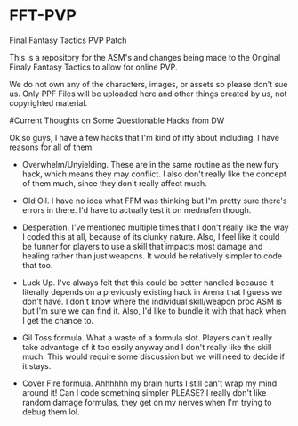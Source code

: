 # FFT-PVP
Final Fantasy Tactics PVP Patch

This is a repository for the ASM's and changes being made to the Original Finaly Fantasy Tactics to allow for online PVP. 

We do not own any of the characters, images, or assets so please don't sue us. Only PPF Files will be uploaded here and other things created by us, not copyrighted material. 


#Current Thoughts on Some Questionable Hacks from DW

Ok so guys, I have a few hacks that I'm kind of iffy about including. I have reasons for all of them:

- Overwhelm/Unyielding. These are in the same routine as the new fury hack, which means they may conflict. I also don't really like the concept of them much, since they don't really affect much.

- Old Oil. I have no idea what FFM was thinking but I'm pretty sure there's errors in there. I'd have to actually test it on mednafen though.

- Desperation. I've mentioned multiple times that I don't really like the way I coded this at all, because of its clunky nature. Also, I feel like it could be funner for players to use a skill that impacts most damage and healing rather than just weapons. It would be relatively simpler to code that too.

- Luck Up. I've always felt that this could be better handled because it literally depends on a previously existing hack in Arena that I guess we don't have. I don't know where the individual skill/weapon proc ASM is but I'm sure we can find it. Also, I'd like to bundle it with that hack when I get the chance to.

- Gil Toss formula. What a waste of a formula slot. Players can't really take advantage of it too easily anyway and I don't really like the skill much. This would require some discussion but we will need to decide if it stays.

- Cover Fire formula. Ahhhhhh my brain hurts I still can't wrap my mind around it! Can I code something simpler PLEASE? I really don't like random damage formulas, they get on my nerves when I'm trying to debug them lol.
